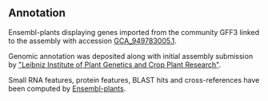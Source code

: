 **Annotation**
----------

Ensembl-plants displaying genes imported from the community GFF3 linked to the assembly with accession [GCA\_949783005.1](http://www.ebi.ac.uk/ena/data/view/GCA_949783005.1).

Genomic annotation was deposited along with initial assembly submission by ["Leibniz Institute of Plant Genetics and Crop Plant Research"](https://www.ipk-gatersleben.de/en/).

Small RNA features, protein features, BLAST hits and cross-references have been
computed by [Ensembl-plants](https://plants.ensembl.org/info/genome/annotation/index.html).
